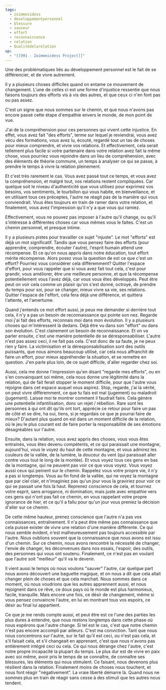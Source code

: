 ```yaml
---
tags:
  - zoimmesidess
  - developpementpersonnel
  - blessure
  - sauveur
  - effort
  - reconnaissance
  - relation
  - Qualitédelarelation
up:
  - "[[991 - Zoimmeisdess Project]]"
---
```

Une des problématiques liés au développement personnel est le fait de se différencier, et de vivre autrement.

Il y a plusieurs choses difficiles quand on entame ce mouvement de changement. L'une de celles ci est une forme d'injustice ressentie que nous faisons toujours des efforts vis à vis des autres, et que ceux ci n'en font pas ou pas assez.

C'est un signe que nous sommes sur le chemin, et que nous n'avons pas encore passé cette étape d'empathie envers le monde, de mon point de vue.

J'ai de la compréhension pour ces personnes qui vivent cette injustice. En effet, vous avez fait "des efforts", terme sur lequel je reviendrai, vous avez vécu des formations, vous avez lu, écouté, regardé tout un tas de choses pour mieux comprendre, et vivre vos relations.
Et effectivement, cela serait tellement plus facile si votre partenaire dans votre relation avez fait la même chose, vous pourriez vous rejoindre dans un lieu de compréhension, avec des éléments de théorie commune, un temps à analyser ce qui se passe, à prendre le temps à vivre la relation pleinement.

Et c'est très rarement le cas. Vous avez passé tout ce temps, et vous avez la compréhension, et malgré tout, vos relations restent compliquées. Car quelque soit le niveau d'authenticité que vous utilisez pour exprimez vos besoins, vos sentiments, le tourbillon qui vous habite, en bienveillance, et en utilisant tous ces préceptes, l'autre ne réagit pas de la manière qui vous conviendrait.
Vous êtes toujours en train de ramer dans votre relation, et finalement, vous avez l'impression qu'il n'y a que vous qui ramiez.

Effectivement, vous ne pouvez pas imposer à l'autre qu'il change, ou qu'il s'intéresse à différentes choses car vous mêmes vous le faites. C'est un chemin personnel, et presque intime.

Il y a plusieurs pistes pour travailler ce sujet "injuste". Le mot "efforts" est déjà un mot significatif. Tandis que vous pensez faire des efforts (pour apprendre, comprendre, écouter l'autre), l'esprit humain attend une récompense. Et ce qu'on nous appris dans notre éducation, tout effort mérite récompense. Alors posez vous la question de est ce que c'est un effort? Pourriez vous considérer cela différemment? Quitter l'espace d'effort, pour vous rappeler que si vous avez fait tout cela, c'est pour grandir, vous améliorer, être une meilleure personne, et que la récompense potentiellement vous l'avez déjà, car vous vous êtes développés. Peut être peut on voir cela comme un plaisir qu'on s'est donné, octroyé, de prendre du temps pour soi, pour se changer, mieux vivre sa vie, ses relations. Quitter l'espace de l'effort, cela fera déjà une différence, et quittera l'attente, et l'amertume.

Quand j'entends ce mot effort aussi, je peux me demander si derrière tout cela, il n'y a pas un besoin de reconnaissance qui pointe son nez. Regarde moi j'ai fait des efforts, reconnais moi dans mon évolution. Il y a plusieurs choses qui m'intéressent là dedans. Déjà être vu dans son "effort" ou dans son évolution. C'est clairement un besoin de reconnaissance. Et on va parler ensuite, c'est une manière potentielle de se déresponsabiliser. L'autre n'est pas assez ceci, il ne fait pas cela. C'est donc de sa faute, je ne peux rien y faire. La victimisation et la déresponsabilisation sont des outils puissants, que nous aimons beaucoup utilisé, car cela nous affranchit de faire un effort, pour mieux appréhender la situation, et se remettre en question. J'en parle plus loin, de ce sujet difficile, d'aller regarder chez soi.

Aussi, cela me donne l'impression qu'en disant "regarde mes efforts", ou en s'en convainquant soi même, cela nous donne une légitimité dans la relation, qui de fait ferait stopper le moment difficile, pour que l'autre vous rejoigne dans cet espace auquel vous aspirez. Stop, regarde, j'ai la vérité, on peut vivre différemment, ce que tu fais est mal (jugement) ou maladroit (jugement). Laisse moi te montrer comment il faudrait faire. Cela génère une potentielle infantilisation, donc un rejet / rébellion. Rare sont les personnes à qui ont dit qu'ils ont tort, apprécie ce retour pour faire un pas de côté et se dire, ha oui, tiens, si je regardais ce que je pourrai faire de mieux? D'autant plus quand on est dans un moment difficile de la relation, où le jeu le plus courant est de faire porter la responsabilité de ses émotions désagréables sur l'autre.

Ensuite, dans la relation, vous avez appris des choses, vous vous êtes entrainés, vous êtes devenu compétents, et ce qui paraissait une montagne, aujourd'hui, vous le voyez du haut de cette montagne, et vous admirez les couleurs de la vallée, de la lumière, la douceur du vent (qui paraissait aller contre vous tout le long de la montée). Et vous voyez tous ces gens en bas de la montagne, qui ne peuvent pas voir ce que vous voyez. Vous voyez aussi ceux qui peinent sur le chemin. Rappelez vous votre propre vie, il n'y a pas si longtemps. Vous au fin fond de la vallée, qui ne voyez la montagne que par ciel clair, et n'imaginiez pas qu'un jour vous la graviriez pour voir ce qui se passait une fois là haut.
Reprenez conscience de cela, et tournez votre esprit, sans arrogance, ni domination, mais juste avec empathie vers ces gens qui n'ont pas fait ce chemin, en vous rappelant votre propre ignorance de hier, et ce qu'il a fallu pour qu'un jour vous preniez la décision d'aller sur ce chemin.

De cette même hauteur, prenez conscience que l'autre n'a pas vos connaissances, entraînement. Il n'a peut être même pas connaissance que cela puisse exister de vivre une relation d'une manière différente. Ce qui nous semble évident, n'est malheureusement pas toujours accessible par l'autre. Nous oublions souvent que la connaissance que nous avons est issu d'un chemin. Sur ce chemin, nous avons rencontré la nécessité de changer, l'envie de changer, les déconvenues dans nos essais, l'espoir, des outils, des personnes qui vous ont soutenu. Finalement, ce n'est pas en voulant que l'autre soit "meilleur" qu'il va le devenir.

Il vient aussi le temps où nous voulons "sauver" l'autre, car quelque part nous avons découvert une baguette magique, et on nous a dit que cela allait changer plein de choses et que cela marchait. Nous sommes dans ce moment, où nous voudrions que les autres apprennent aussi, et nous rejoignent dans ce rêve, ce doux pays où le monde est plus harmonieux, facile, tranquille.
Mais encore une fois, ce désir de changement, même si vous pensez convaincre l'autre, en lui en montrant tous vos espoirs, ce désir au final lui appartient.

Ce que je me rends compte aussi, et peut être est ce l'une des parties les plus dures à entendre, que nous restons longtemps dans cette phase où nous espérons que l'autre change. Si tel est le cas, c'est que notre chemin n'est pas encore accompli par ailleurs. C'est ma conviction. Tant que nous nous concentrons sur l'autre, sur le fait qu'il est ceci, ou n'est pas cela, et s'il faisait cela, et s'il changeait en apprenant, c'est que nous n'avons pas entièrement intégré ceci ou cela.
Ce qui nous dérange chez l'autre, c'est notre propre incapacité la plupart du temps.
Le plus dur est de vivre en paix avec soi même, avoir pris le temps de se connaître, de connaître ses blessures, les éléments qui nous stimulent.  Ce faisant, nous devenons plus résilient dans la relation. Finalement moins de choses nous touchent, et nous font réagir "négativement". La vraie liberté démarre là. Quand nous ne sommes plus en train de réagir sans cesse à des stimuli que les autres nous tendent.